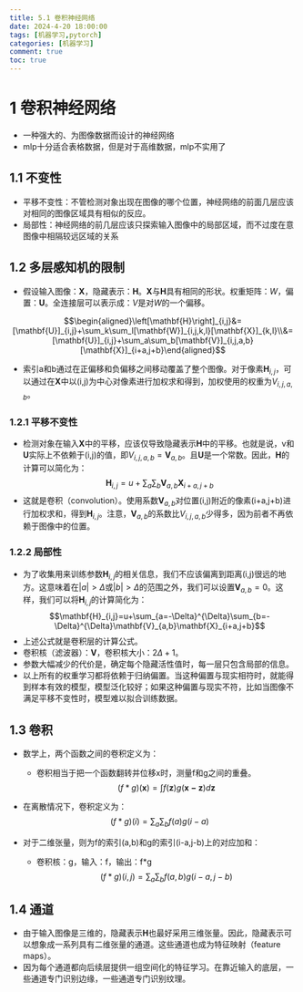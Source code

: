 ```yaml
---
title: 5.1 卷积神经网络
date: 2024-4-20 18:00:00
tags: [机器学习,pytorch]
categories: [机器学习]
comment: true
toc: true
---
```

#
<!--more-->
# 1 卷积神经网络
- 一种强大的、为图像数据而设计的神经网络
- mlp十分适合表格数据，但是对于高维数据，mlp不实用了
## 1.1 不变性
- 平移不变性：不管检测对象出现在图像的哪个位置，神经网络的前面几层应该对相同的图像区域具有相似的反应。
- 局部性：神经网络的前几层应该只探索输入图像中的局部区域，而不过度在意图像中相隔较远区域的关系
## 1.2 多层感知机的限制
- 假设输入图像：$\mathbf{X}$，隐藏表示：$\mathbf{H}$。$\mathbf{X}$与$\mathbf{H}$具有相同的形状。权重矩阵：$W$，偏置：$\mathbf{U}$。全连接层可以表示成：$V$是对$W$的一个偏移。

$$\begin{aligned}\left[\mathbf{H}\right]_{i,j}&=[\mathbf{U}]_{i,j}+\sum_k\sum_l[\mathbf{W}]_{i,j,k,l}[\mathbf{X}]_{k,l}\\&=[\mathbf{U}]_{i,j}+\sum_a\sum_b[\mathbf{V}]_{i,j,a,b}[\mathbf{X}]_{i+a,j+b}\end{aligned}$$

- 索引a和b通过在正偏移和负偏移之间移动覆盖了整个图像。对于像素$\mathbf{H}_{i,j}$，可以通过在$\mathbf{X}$中以(i,j)为中心对像素进行加权求和得到，加权使用的权重为$V_{i,j,a,b}$。
### 1.2.1 平移不变性
- 检测对象在输入$\mathbf{X}$中的平移，应该仅导致隐藏表示$\mathbf{H}$中的平移。也就是说，v和$\mathbf{U}$实际上不依赖于(i,j)的值，即$V_{i,j,a,b}=\mathbf{V}_{a,b}$。且$\mathbf{U}$是一个常数。因此，$\mathbf{H}$的计算可以简化为：
$$\mathbf{H}_{i,j}=u+\sum_a\sum_b\mathbf{V}_{a,b}\mathbf{X}_{i+a,j+b}$$
- 这就是卷积（convolution）。使用系数$\mathbf{V}_{a,b}$对位置(i,j)附近的像素(i+a,j+b)进行加权求和，得到$\mathbf{H}_{i,j}$。注意，$\mathbf{V}_{a,b}$的系数比$V_{i,j,a,b}$少得多，因为前者不再依赖于图像中的位置。
### 1.2.2 局部性
- 为了收集用来训练参数$\mathbf{H}_{i,j}$的相关信息，我们不应该偏离到距离(i,j)很远的地方。这意味着在$|a|>\Delta$或$|b|>\Delta$的范围之外，我们可以设置$\mathbf{V}_{a,b}=0$。这样，我们可以将$\mathbf{H}_{i,j}$的计算简化为：
$$\mathbf{H}_{i,j}=u+\sum_{a=-\Delta}^{\Delta}\sum_{b=-\Delta}^{\Delta}\mathbf{V}_{a,b}\mathbf{X}_{i+a,j+b}$$
- 上述公式就是卷积层的计算公式。
- 卷积核（滤波器）：$\mathbf{V}$，卷积核大小：$2\Delta+1$。
- 参数大幅减少的代价是，确定每个隐藏活性值时，每一层只包含局部的信息。
- 以上所有的权重学习都将依赖于归纳偏置。当这种偏置与现实相符时，就能得到样本有效的模型，模型泛化较好；如果这种偏置与现实不符，比如当图像不满足平移不变性时，模型难以拟合训练数据。

## 1.3 卷积
- 数学上，两个函数之间的卷积定义为：
    - 卷积相当于把一个函数翻转并位移x时，测量f和g之间的重叠。
$$(f*g)(\mathbf{x})=\int f(\mathbf{z})g(\mathbf{x-z})d\mathbf{z}$$




- 在离散情况下，卷积定义为：
$$(f*g)(i)=\sum_a\sum_bf(a)g(i-a)$$

- 对于二维张量，则为f的索引(a,b)和g的索引(i-a,j-b)上的对应加和：
    - 卷积核：g，输入：f，输出：f*g
$$(f*g)(i,j)=\sum_a\sum_bf(a,b)g(i-a,j-b)$$

## 1.4 通道
- 由于输入图像是三维的，隐藏表示$\mathbf{H}$也最好采用三维张量。因此，隐藏表示可以想象成一系列具有二维张量的通道。这些通道也成为特征映射（feature maps）。
- 因为每个通道都向后续层提供一组空间化的特征学习。在靠近输入的底层，一些通道专门识别边缘，一些通道专门识别纹理。

    
